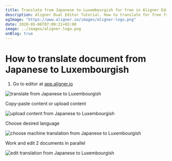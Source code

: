 ```yaml
---
title: Translate from Japanese to Luxembourgish for free in Aligner Editor
description: Aligner Dual Editor Tutorial. How to translate for free from Japanese to Luxembourgish. Aligner is multilingual document management platform. 
ogImage: "https://www.aligner.io/images/aligner-logo.png"
date: 2020-05-06T07:09:21+03:00
image: ../images/aligner-logo.png
onBlog: true
---
```


# How to translate document from Japanese to Luxembourgish

1. Go to editor at [app.aligner.io](https://app.aligner.io "Aligner App web page")

![translate from Japanese to Luxembourgish](../aligner-blank-editor.png "translate from Japanese to Luxembourgish")

Copy-paste content or upload content

![upload content from Japanese to Luxembourgish](../aligner-uploaded-document.png "upload content from Japanese to Luxembourgish")

Choose desired language

![choose machine translation from Japanese to Luxembourgish](../aligner-language-dropdown.png "choose machine translation from Japanese to Luxembourgish")

Work and edit 2 documents in parallel

![edit translation from Japanese to Luxembourgish](../aligner-double-sitded-editor.png "edit translation from Japanese to Luxembourgish")

